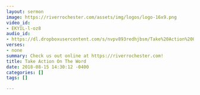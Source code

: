 ```yaml
---
layout: sermon
image: https://riverrochester.com/assets/img/logos/logo-16x9.png
video_id:
- EKYIL-l-oz8
audio_id:
- https://dl.dropboxusercontent.com/s/nvpv893redhjbsm/Take%20Action%20On%20The%20Word.mp3?dl=0
verses:
- none
summary: Check us out online at https://riverrochester.com!
title: Take Action On The Word
date: 2018-08-15 14:30:12 -0400
categories: []
tags: []

---
```

